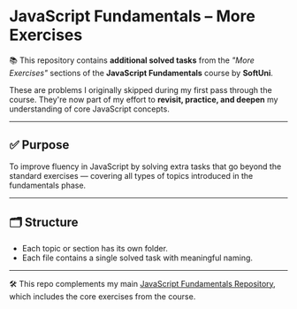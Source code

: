 # JavaScript Fundamentals – More Exercises

📚 This repository contains **additional solved tasks** from the _"More Exercises"_ sections of the **JavaScript Fundamentals** course by **SoftUni**.

These are problems I originally skipped during my first pass through the course. They're now part of my effort to **revisit, practice, and deepen** my understanding of core JavaScript concepts.

---

## ✅ Purpose

To improve fluency in JavaScript by solving extra tasks that go beyond the standard exercises — covering all types of topics introduced in the fundamentals phase.

---

## 🗂 Structure

- Each topic or section has its own folder.
- Each file contains a single solved task with meaningful naming.

---

🛠 This repo complements my main [JavaScript Fundamentals Repository](https://github.com/vasilenaph/Programming-Fundamentals-with-Javascript), which includes the core exercises from the course.
